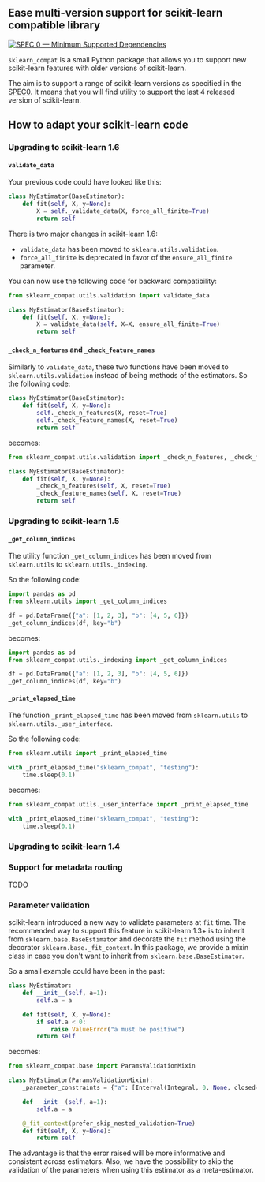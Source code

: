 ## Ease multi-version support for scikit-learn compatible library

[![SPEC 0 — Minimum Supported Dependencies](https://img.shields.io/badge/SPEC-0-green?labelColor=%23004811&color=%235CA038)](https://scientific-python.org/specs/spec-0000/)

`sklearn_compat` is a small Python package that allows you to support new
scikit-learn features with older versions of scikit-learn.

The aim is to support a range of scikit-learn versions as specified in the
[SPEC0](https://scientific-python.org/specs/spec-0000/). It means that you will find
utility to support the last 4 released version of scikit-learn.

## How to adapt your scikit-learn code

### Upgrading to scikit-learn 1.6

#### `validate_data`

Your previous code could have looked like this:

```python
class MyEstimator(BaseEstimator):
    def fit(self, X, y=None):
        X = self._validate_data(X, force_all_finite=True)
        return self
```

There is two major changes in scikit-learn 1.6:

- `validate_data` has been moved to `sklearn.utils.validation`.
- `force_all_finite` is deprecated in favor of the `ensure_all_finite` parameter.

You can now use the following code for backward compatibility:

```python
from sklearn_compat.utils.validation import validate_data

class MyEstimator(BaseEstimator):
    def fit(self, X, y=None):
        X = validate_data(self, X=X, ensure_all_finite=True)
        return self
```

#### `_check_n_features` and `_check_feature_names`

Similarly to `validate_data`, these two functions have been moved to
`sklearn.utils.validation` instead of being methods of the estimators. So the following
code:

```python
class MyEstimator(BaseEstimator):
    def fit(self, X, y=None):
        self._check_n_features(X, reset=True)
        self._check_feature_names(X, reset=True)
        return self
```

becomes:

```python
from sklearn_compat.utils.validation import _check_n_features, _check_feature_names

class MyEstimator(BaseEstimator):
    def fit(self, X, y=None):
        _check_n_features(self, X, reset=True)
        _check_feature_names(self, X, reset=True)
        return self
```

### Upgrading to scikit-learn 1.5

#### `_get_column_indices`

The utility function `_get_column_indices` has been moved from `sklearn.utils` to
`sklearn.utils._indexing`.

So the following code:

```python
import pandas as pd
from sklearn.utils import _get_column_indices

df = pd.DataFrame({"a": [1, 2, 3], "b": [4, 5, 6]})
_get_column_indices(df, key="b")
```

becomes:

```python
import pandas as pd
from sklearn_compat.utils._indexing import _get_column_indices

df = pd.DataFrame({"a": [1, 2, 3], "b": [4, 5, 6]})
_get_column_indices(df, key="b")
```

#### `_print_elapsed_time`

The function `_print_elapsed_time` has been moved from `sklearn.utils` to
`sklearn.utils._user_interface`.

So the following code:

```python
from sklearn.utils import _print_elapsed_time

with _print_elapsed_time("sklearn_compat", "testing"):
    time.sleep(0.1)
```

becomes:

```python
from sklearn_compat.utils._user_interface import _print_elapsed_time

with _print_elapsed_time("sklearn_compat", "testing"):
    time.sleep(0.1)
```

### Upgrading to scikit-learn 1.4

### Support for metadata routing

TODO

### Parameter validation

scikit-learn introduced a new way to validate parameters at `fit` time. The recommended
way to support this feature in scikit-learn 1.3+ is to inherit from
`sklearn.base.BaseEstimator` and decorate the `fit` method using the decorator
`sklearn.base._fit_context`. In this package, we provide a mixin class in case you
don't want to inherit from `sklearn.base.BaseEstimator`.

So a small example could have been in the past:

```python
class MyEstimator:
    def __init__(self, a=1):
        self.a = a

    def fit(self, X, y=None):
        if self.a < 0:
            raise ValueError("a must be positive")
        return self
```

becomes:

```python
from sklearn_compat.base import ParamsValidationMixin

class MyEstimator(ParamsValidationMixin):
    _parameter_constraints = {"a": [Interval(Integral, 0, None, closed="left")]}

    def __init__(self, a=1):
        self.a = a

    @_fit_context(prefer_skip_nested_validation=True)
    def fit(self, X, y=None):
        return self
```

The advantage is that the error raised will be more informative and consistent across
estimators. Also, we have the possibility to skip the validation of the parameters when
using this estimator as a meta-estimator.
